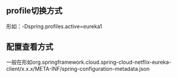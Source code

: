 #

## profile切换方式
形如：-Dspring.profiles.active=eureka1
## 配置查看方式
一般在形如org.springframework.cloud.spring-cloud-netflix-eureka-client/x.x.x/META-INF/spring-configuration-metadata.json